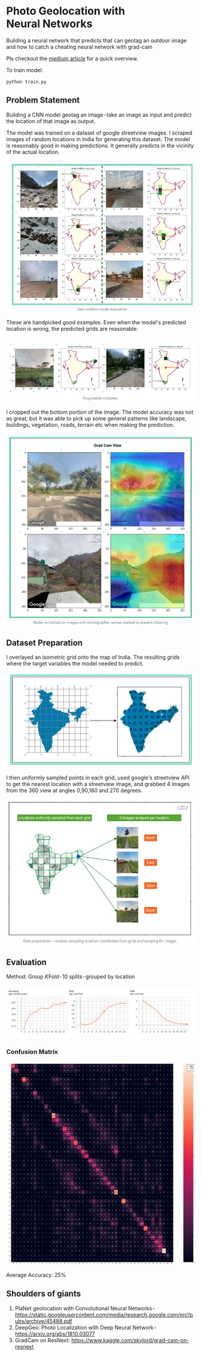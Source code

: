 # Photo Geolocation with Neural Networks
Building a neural network that predicts that can geotag an outdoor image and how to catch a cheating neural network with grad-cam



Pls checkout the [medium article](https://medium.com/@noufalsamsudin/photo-geolocation-with-neural-networks-how-to-and-how-not-to-8aa7f10abb34) for a quick overview.


To train model:
```
python train.py
```


## Problem Statement

Building a CNN model geotag an image - take an image as input and predict the location of that image as output.

The model was trained on a dataset of google streetview images. I scraped images of random locations in India for generating this dataset. The model is reasonably good in making predictions. It generally predicts in the vicinity of the actual location.

![Pic of results](https://github.com/kvsnoufal/ImageGeoLocation/blob/main/docs/1.JPG)


These are handpicked good examples. Even when the model's predicted location is wrong, the predicted grids are reasonable:

![Pic of results2](https://github.com/kvsnoufal/ImageGeoLocation/blob/main/docs/2.JPG)


I cropped out the bottom portion of the image. The model accuracy was not as great, but it was able to pick up some general patterns like landscape, buildings, vegetation, roads, terrain etc when making the prediction.


![Pic of results2](https://github.com/kvsnoufal/ImageGeoLocation/blob/main/docs/3.JPG)

## Dataset Preparation

I overlayed an isometric grid onto the map of India. The resulting grids where the target variables the model needed to predict.

![Pic of results4](https://github.com/kvsnoufal/ImageGeoLocation/blob/main/docs/4.JPG)

I then uniformly sampled points in each grid, used google's streetview API to get the nearest location with a streetview image, and grabbed 4 images from the 360 view at angles 0,90,180 and 270 degrees.

![Pic of results5](https://github.com/kvsnoufal/ImageGeoLocation/blob/main/docs/5.JPG)


## Evaluation

Method: Group KFold - 10 splits - grouped by location

![Pic of results6](https://github.com/kvsnoufal/ImageGeoLocation/blob/main/docs/6.JPG)

### Confusion Matrix
![Pic of results7](https://github.com/kvsnoufal/ImageGeoLocation/blob/main/docs/7.JPG)

Average Accuracy: 25%


## Shoulders of giants
1. PlaNet geolocation with Convolutional Neural Networks - https://static.googleusercontent.com/media/research.google.com/en//pubs/archive/45488.pdf
2. DeepGeo: Photo Localization with Deep Neural Network - https://arxiv.org/abs/1810.03077
3. GradCam on ResNext: https://www.kaggle.com/skylord/grad-cam-on-resnext
